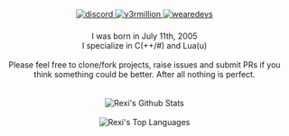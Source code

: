 <div align="center">
<a href="https://discord.gg/misako" target="_blank">
<img src=https://img.shields.io/badge/discord-%2300acee.svg?color=5964D5&style=for-the-badge&logo=nologoretard&logoColor=white alt=discord style="margin-bottom: 5px;" />
</a>
  
<a href="https://v3rmillion.net/member.php?action=profile&uid=569052" target="_blank">
<img src=https://img.shields.io/badge/v3rmillion-%2300acee.svg?color=DD3C3B&style=for-the-badge&logo=v3rmillion&logoColor=white alt=v3rmillion style="margin-bottom: 5px;" />
</a> 
  
<a href="https://wearedevs.net/profile/reputation?uid=59576" target="_blank">
<img src=https://img.shields.io/badge/wearedevs-%2300acee.svg?color=2F2F2F&style=for-the-badge&logo=wearedevs&logoColor=white alt=wearedevs style="margin-bottom: 5px;" />
</a>

<br />  
  
<br />
I was born in July 11th, 2005
  
<br />
I specialize in C(++/#) and Lua(u)

<br />


<br />
Please feel free to clone/fork projects, raise issues and submit PRs if you think something could be better. After all nothing is perfect.<br />
<br />
<br />

<img align="center" src="https://github-readme-stats.vercel.app/api?username=rexirexii&include_all_commits=true&count_private=true&show_icons=true&line_height=30&title_color=CDB4DB&icon_color=CDB4DB&text_color=D3D3D3&bg_color=0A0A0A" alt="Rexi's Github Stats">
<br />
<br />
<img src="https://github-readme-stats.vercel.app/api/top-langs/?username=rexirexii&layout=compact&theme=dark&bg_color=0A0A0A" alt="Rexi's Top Languages"/>
<br />
</div>
